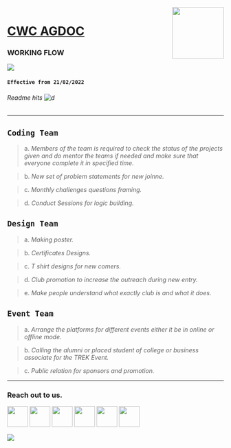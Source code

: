 <img src="https://media-exp1.licdn.com/dms/image/C4E03AQFDuHx-TrxMNg/profile-displayphoto-shrink_800_800/0/1614907425476?e=1649894400&v=beta&t=C6qZDyaO2dtwmTPh8TLzAF001MMCVWuRQgv2JNHWcYw" align="right" width="120" height="120"/>

# [CWC AGDOC](https://cwc-official.netlify.app/)
### WORKING FLOW
[![](https://img.shields.io/badge/CWC-ITER-gray.svg?style=for-the-badge&colorB=0000f&logo=telegram)](https://t.me/cwciter)
#### `Effective from 21/02/2022`
###### Readme hits ![d](https://visitor-badge.laobi.icu/badge?page_id=CodingWizardITER)
<hr>

## `Coding Team`

> a. *Members of the team is required to check the status of the projects given and do mentor the teams if needed and make sure that everyone complete it in specified time.*

> b. *New set of problem statements for new joinne.*

> c. *Monthly challenges questions framing.*

> d. *Conduct Sessions for logic building.*

## `Design Team`

> a. *Making poster.*

> b. *Certificates Designs.*

> c. *T shirt designs for new comers.*

> d. *Club promotion to increase the outreach during new entry.*

> e. *Make people understand what exactly club is and what it does.*

## `Event Team`

> a. *Arrange the platforms for different events either it be in online or offline mode.*

> b. *Calling the alumni or placed student of college or business associate for the TREK Event.*

> c. *Public relation for sponsors and promotion.*

<hr>

### Reach out to us.
<a href="https://www.linkedin.com/company/coding-wizard/"><img src="https://blog-assets.hootsuite.com/wp-content/uploads/2018/09/In-2C-54px-R.png" width="48px" height="48px"></a>
<a href="https://github.com/CodingWizardITER"><img src="https://pbs.twimg.com/profile_images/1414990564408262661/r6YemvF9_400x400.jpg" width="48px" height="48px"></a>
<a href="https://twitter.com/Coding_Wizard_"><img src="https://i.ibb.co/kmgQVyW/twitter.png" width="48px" height="48px"></a>
<a href="https://www.instagram.com/iter.coding.wizards/"><img src="https://upload.wikimedia.org/wikipedia/commons/thumb/a/a5/Instagram_icon.png/1024px-Instagram_icon.png" width="48px" height="48px"></a> 
<a href="https://www.facebook.com/codingwizard.iter/"><img src="https://blog-assets.hootsuite.com/wp-content/uploads/2018/09/f-ogo_RGB_HEX-58.png" width="48px" height="48px"></a>
<a href="https://www.youtube.com/channel/UCslmh8ws0zQPhMly4Itx_AQ"><img src="https://image.similarpng.com/very-thumbnail/2020/05/YouTube-logo-in-a-circle---social-media-icon-PNG.png" width="48px" height="48px"></a>

<img align="left" src="https://github.githubassets.com/images/spinners/octocat-spinner-64.gif" />
